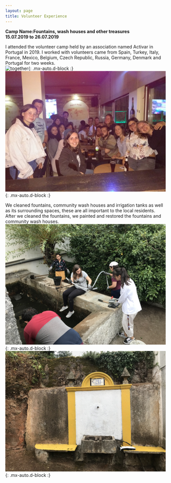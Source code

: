 ```yaml
---
layout: page
title: Volunteer Experience
---
```


**Camp Name:Fountains, wash houses and other treasures**  
**15.07.2019 to 26.07.2019**

I attended the volunteer camp held by an association named Activar in Portugal in 2019. I worked with volunteers came from Spain, Turkey, Italy, France, Mexico, Belgium, Czech 
Republic, Russia, Germany, Denmark and Portugal for two weeks.  
![together](/assets/img/together.JPG){: .mx-auto.d-block :}
![together](/assets/img/tog.JPG){: .mx-auto.d-block :}

We cleaned fountains, community wash houses and irrigation tanks as well as its surrounding spaces, these are all important to the local residents. After we cleaned the
fountains, we painted and restored the fountains and community wash houses.  
![work](/assets/img/work.JPG){: .mx-auto.d-block :}
![fount](/assets/img/fount.JPG){: .mx-auto.d-block :}




